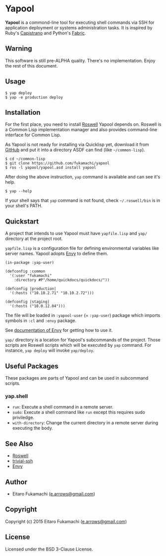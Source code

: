 # Yapool

**Yapool** is a commond-line tool for executing shell commands via SSH for application deployment or systems administration tasks. It is inspired by Ruby's [Capistrano](http://capistranorb.com) and Python's [Fabric](http://fabfile.org).

## Warning

This software is still pre-ALPHA quality. There's no implementation. Enjoy the rest of this document.

## Usage

```
$ yap deploy
$ yap -e production deploy
```

## Installation

For the first place, you need to install [Roswell](https://github.com/snmsts/roswell) Yapool depends on. Roswell is a Common Lisp implementation manager and also provides command-line interface for Common Lisp.

As Yapool is not ready for installing via Quicklisp yet, download it from [GitHub](https://github.com/fukamachi/yapool) and put it into a directory ASDF can find (like `~/common-lisp`).

```
$ cd ~/common-lisp
$ git clone https://github.com/fukamachi/yapool
$ ros -l yapool/yapool.asd install yapool
```

After doing the above instruction, `yap` command is available and can see it's help.

```
$ yap --help
```

If your shell says that `yap` command is not found, check `~/.roswell/bin` is in your shell's PATH.

## Quickstart

A project that intends to use Yapool must have `yapfile.lisp` and `yap/` directory at the project root.

`yapfile.lisp` is a configuration file for defining environmental variables like server names. Yapool adopts [Envy](https://github.com/fukamachi/envy) to define them.

```common-lisp
(in-package :yap-user)

(defconfig :common
  '(:user "fukamachi"
    :directory #P"/home/quickdocs/quickdocs/"))

(defconfig |production|
  '(:hosts ("10.10.2.71" "10.10.2.72")))

(defconfig |staging|
  '(:hosts ("10.0.12.04")))
```

The file will be loaded in `:yapool-user` (= `:yap-user`) package which imports symbols in `:cl` and `:envy` package.

See [documentation of Envy](https://github.com/fukamachi/envy) for getting how to use it.

`yap/` directory is a location for Yapool's subcommands of the project. Those scripts are Roswell scripts which will be executed by `yap` command. For instance, `yap deploy` will invoke `yap/deploy`.

## Useful Packages

These packages are parts of Yapool and can be used in subcommand scripts.

### yap.shell

* `run`: Execute a shell command in a remote server.
* `sudo`: Execute a shell command like `run` except this requires sudo priviledge.
* `with-directory`: Change the current directory in a remote server during executing the body.

## See Also

* [Roswell](https://github.com/snmsts/roswell)
* [trivial-ssh](https://github.com/eudoxia0/trivial-ssh)
* [Envy](https://github.com/fukamachi/envy)

## Author

* Eitaro Fukamachi (e.arrows@gmail.com)

## Copyright

Copyright (c) 2015 Eitaro Fukamachi (e.arrows@gmail.com)

## License

Licensed under the BSD 3-Clause License.
